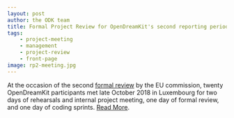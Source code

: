 ```yaml
---
layout: post
author: the ODK team
title: Formal Project Review for OpenDreamKit's second reporting period (March 2017 to August 2018)
tags:
    - project-meeting
    - management
    - project-review
    - front-page
image: rp2-meeting.jpg
---
```


At the occasion of the second
[formal review](/meetings/2018-10-28-Luxembourg/ProjectReview/)
by the EU commission, twenty OpenDreamKit participants met late
October 2018 in Luxembourg for two days of rehearsals and internal
project meeting, one day of formal review, and one day of coding
sprints. [Read More](/meetings/2018-10-28-Luxembourg/).
